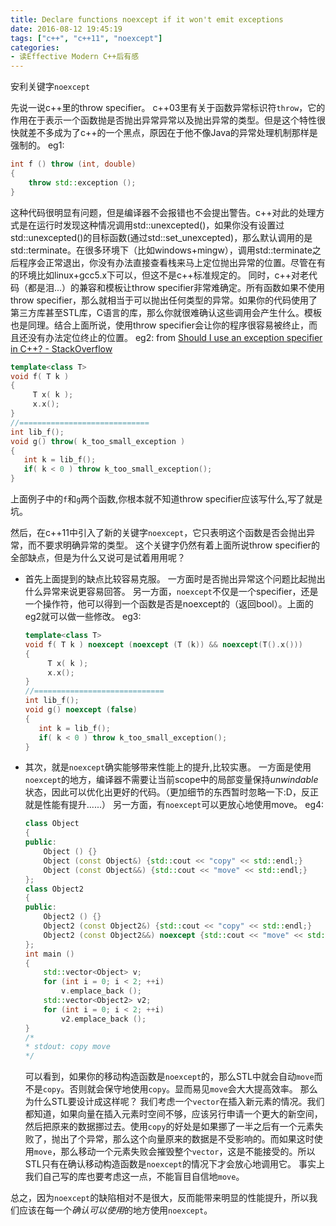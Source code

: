 ```yaml
---
title: Declare functions noexcept if it won't emit exceptions
date: 2016-08-12 19:45:19
tags: ["c++", "c++11", "noexcept"]
categories:
- 读Effective Modern C++后有感
---
```


安利关键字`noexcept`

<!-- more -->
先说一说c++里的throw specifier。
c++03里有关于函数异常标识符`throw`，它的作用在于表示一个函数抛是否抛出异常异常以及抛出异常的类型。但是这个特性很快就差不多成为了c++的一个黑点，原因在于他不像Java的异常处理机制那样是强制的。
eg1:
``` c++
int f () throw (int, double)
{
	throw std::exception ();
}
```
这种代码很明显有问题，但是编译器不会报错也不会提出警告。c++对此的处理方式是在运行时发现这种情况调用std::unexcepted()，如果你没有设置过std::unexcepted()的目标函数(通过std::set_unexcepted)，那么默认调用的是std::terminate。在很多环境下（比如windows+mingw），调用std::terminate之后程序会正常退出，你没有办法直接查看栈来马上定位抛出异常的位置。尽管在有的环境比如linux+gcc5.x下可以，但这不是c++标准规定的。
同时，c++对老代码（都是泪...）的兼容和模板让throw specifier非常难确定。所有函数如果不使用throw specifier，那么就相当于可以抛出任何类型的异常。如果你的代码使用了第三方库甚至STL库，C语言的库，那么你就很难确认这些调用会产生什么。模板也是同理。结合上面所说，使用throw specifier会让你的程序很容易被终止，而且还没有办法定位终止的位置。
eg2: from [Should I use an exception specifier in C++? - StackOverflow](http://stackoverflow.com/a/88905)
``` c++
template<class T>
void f( T k )
{
     T x( k );
     x.x();
}
//=============================
int lib_f();
void g() throw( k_too_small_exception )
{ 
   int k = lib_f();
   if( k < 0 ) throw k_too_small_exception();
}
```
上面例子中的`f`和`g`两个函数,你根本就不知道throw specifier应该写什么,写了就是坑。


然后，在c++11中引入了新的关键字`noexcept`，它只表明这个函数是否会抛出异常，而不要求明确异常的类型。
这个关键字仍然有着上面所说throw specifier的全部缺点，但是为什么又说可是试着用用呢？
- 首先上面提到的缺点比较容易克服。
	一方面时是否抛出异常这个问题比起抛出什么异常来说更容易回答。
	另一方面，`noexcept`不仅是一个specifier，还是一个操作符，他可以得到一个函数是否是noexcept的（返回bool）。上面的eg2就可以做一些修改。
	eg3:
	``` c++
	template<class T>
	void f( T k ) noexcept (noexcept (T (k)) && noexcept(T().x()))
	{
	     T x( k );
	     x.x();
	}
	//=============================
	int lib_f();
	void g() noexcept (false)
	{ 
	   int k = lib_f();
	   if( k < 0 ) throw k_too_small_exception();
	}
	```
- 其次，就是`noexcept`确实能够带来性能上的提升,比较实惠。
	一方面是使用`noexcept`的地方，编译器不需要让当前scope中的局部变量保持*unwindable*状态，因此可以优化出更好的代码。（更加细节的东西暂时忽略一下:D，反正就是性能有提升......）
	另一方面，有`noexcept`可以更放心地使用move。
	eg4:
	``` c++
	class Object
	{
	public:
		Object () {}
		Object (const Object&) {std::cout << "copy" << std::endl;}
		Object (const Object&&) {std::cout << "move" << std::endl;}
	};
	class Object2
	{
	public:
		Object2 () {}
		Object2 (const Object2&) {std::cout << "copy" << std::endl;}
		Object2 (const Object2&&) noexcept {std::cout << "move" << std::endl;}
	};
	int main ()
	{
		std::vector<Object> v;
		for (int i = 0; i < 2; ++i)
			v.emplace_back ();
		std::vector<Object2> v2;
		for (int i = 0; i < 2; ++i)
			v2.emplace_back ();
	}
	/*
	* stdout: copy move
	*/
	```
	可以看到，如果你的移动构造函数是`noexcept`的，那么STL中就会自动`move`而不是`copy`。否则就会保守地使用`copy`。显而易见`move`会大大提高效率。
	那么为什么STL要设计成这样呢？
	我们考虑一个`vector`在插入新元素的情况。我们都知道，如果向量在插入元素时空间不够，应该另行申请一个更大的新空间，然后把原来的数据挪过去。使用`copy`的好处是如果挪了一半之后有一个元素失败了，抛出了个异常，那么这个向量原来的数据是不受影响的。而如果这时使用`move`，那么移动一个元素失败会摧毁整个`vector`，这是不能接受的。所以STL只有在确认移动构造函数是`noexcept`的情况下才会放心地调用它。
	事实上我们自己写的库也要考虑这一点，不能盲目自信地`move`。

总之，因为`noexcept`的缺陷相对不是很大，反而能带来明显的性能提升，所以我们应该在每一个*确认可以使用*的地方使用`noexcept`。
